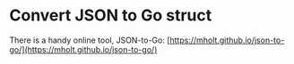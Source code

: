 # Convert JSON to Go struct

There is a handy online tool, JSON-to-Go: [https://mholt.github.io/json-to-go/](https://mholt.github.io/json-to-go/)



